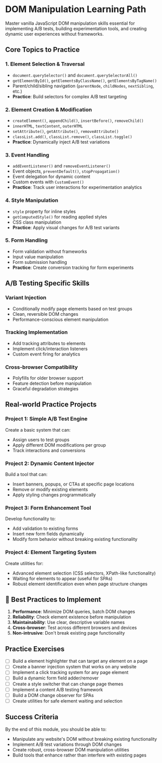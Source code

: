 # DOM Manipulation Learning Path

Master vanilla JavaScript DOM manipulation skills essential for implementing A/B tests, building experimentation tools, and creating dynamic user experiences without frameworks.

## Core Topics to Practice

### 1. Element Selection & Traversal
- `document.querySelector()` and `document.querySelectorAll()`
- `getElementById()`, `getElementsByClassName()`, `getElementsByTagName()`
- Parent/child/sibling navigation (`parentNode`, `childNodes`, `nextSibling`, etc.)
- **Practice**: Build selectors for complex A/B test targeting

### 2. Element Creation & Modification
- `createElement()`, `appendChild()`, `insertBefore()`, `removeChild()`
- `innerHTML`, `textContent`, `outerHTML`
- `setAttribute()`, `getAttribute()`, `removeAttribute()`
- `classList.add()`, `classList.remove()`, `classList.toggle()`
- **Practice**: Dynamically inject A/B test variations

### 3. Event Handling
- `addEventListener()` and `removeEventListener()`
- Event objects, `preventDefault()`, `stopPropagation()`
- Event delegation for dynamic content
- Custom events with `CustomEvent()`
- **Practice**: Track user interactions for experimentation analytics

### 4. Style Manipulation
- `style` property for inline styles
- `getComputedStyle()` for reading applied styles
- CSS class manipulation
- **Practice**: Apply visual changes for A/B test variants

### 5. Form Handling
- Form validation without frameworks
- Input value manipulation
- Form submission handling
- **Practice**: Create conversion tracking for form experiments

##  A/B Testing Specific Skills

### Variant Injection
- Conditionally modify page elements based on test groups
- Clean, reversible DOM changes
- Performance-conscious element manipulation

### Tracking Implementation
- Add tracking attributes to elements
- Implement click/interaction listeners
- Custom event firing for analytics

### Cross-browser Compatibility
- Polyfills for older browser support
- Feature detection before manipulation
- Graceful degradation strategies

##  Real-world Practice Projects

### Project 1: Simple A/B Test Engine
Create a basic system that can:
- Assign users to test groups
- Apply different DOM modifications per group
- Track interactions and conversions

### Project 2: Dynamic Content Injector
Build a tool that can:
- Insert banners, popups, or CTAs at specific page locations
- Remove or modify existing elements
- Apply styling changes programmatically

### Project 3: Form Enhancement Tool
Develop functionality to:
- Add validation to existing forms
- Insert new form fields dynamically
- Modify form behavior without breaking existing functionality

### Project 4: Element Targeting System
Create utilities for:
- Advanced element selection (CSS selectors, XPath-like functionality)
- Waiting for elements to appear (useful for SPAs)
- Robust element identification even when page structure changes

## 🔧 Best Practices to Implement

1. **Performance**: Minimize DOM queries, batch DOM changes
2. **Reliability**: Check element existence before manipulation
3. **Maintainability**: Use clear, descriptive variable names
4. **Cross-browser**: Test across different browsers and devices
5. **Non-intrusive**: Don't break existing page functionality

##  Practice Exercises

- [ ] Build a element highlighter that can target any element on a page
- [ ] Create a banner injection system that works on any website
- [ ] Implement a click tracking system for any page element
- [ ] Build a dynamic form field adder/remover
- [ ] Create a style switcher that can change page themes
- [ ] Implement a content A/B testing framework
- [ ] Build a DOM change observer for SPAs
- [ ] Create utilities for safe element waiting and selection

##  Success Criteria
By the end of this module, you should be able to:
- Manipulate any website's DOM without breaking existing functionality
- Implement A/B test variations through DOM changes
- Create robust, cross-browser DOM manipulation utilities
- Build tools that enhance rather than interfere with existing pages